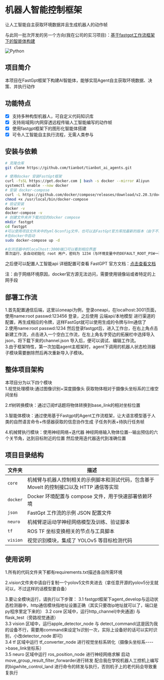 # 机器人智能控制框架

让人工智能自主获取环境数据并且生成机器人的动作帧

与此同一批次开发的另一个方向(我在公司的实习项目)：[基于fastgpt工作流框架下的智能体构建](https://github.com/tianbot/tianbot_ai_agents)

![Python](https://img.shields.io/badge/python-3.8%2B-blue)




## 项目简介


 本项目在FastGpt框架下构建AI智能体，能够实现Agent自主获取环境数据、决策、并执行动作


## 功能特点

- [x] 支持多种构型机器人，可自定义代码知识库
- [x] 支持局域网/内网穿透远程传输人工智能编写的动作帧
- [x] 使用fastgpt框架下的图形化智能体搭建
- [x] 可令人工智能自主执行流程，无需人类参与

## 安装与依赖

```bash
# 克隆仓库
git clone https://github.com/tianbot/tianbot_ai_agents.git

# 使用docker 安装FastGpt框架
curl -fsSL https://get.docker.com | bash -s docker --mirror Aliyun
systemctl enable --now docker
# 安装 docker-compose
curl -L https://github.com/docker/compose/releases/download/v2.20.3/docker-compose-`uname -s`-`uname -m` -o /usr/local/bin/docker-compose（若失效则可以搜索最新的docker-compose安装方法）
chmod +x /usr/local/bin/docker-compose
# 验证安装
docker -v
docker-compose -v
# 创建文件夹并下载对应的docker compose
mkdir fastgpt
cd fastgpt
#可以使用项目文件夹中的yml与config文件，也可以去FastGpt官方库找最新的版本（由于不同版本使用了不同的渠道端口，所以会在模型配置上有少许不同）
#在docker中启动
sudo docker-compose up -d

#在浏览器中的localhost:3000端口可以看到相应界面
首次运行，会自动初始化 root 用户，密码为 1234（与环境变量中的DEFAULT_ROOT_PSW一致），日志可能会提示一次MongoServerError: Unable to read from a snapshot due to pending collection catalog changes;可忽略。
```
之后便可以配置人工智能api
详细配置可查看 FastGPT 官方文档：[点击查看文档](https://doc.fastgpt.cn/docs/)

注：由于网络环境原因，docker官方源无法访问，需要使用镜像站或者特定的上网手段

## 部署工作流
1.首先配置通信后端，这里以oneapi为例，登录oneapi，在localhost:3001页面，使用name:root passwd:123456 登录，之后使用 云端api/本地模型 进行渠道的配置，再生成相应的令牌，这样FastGpt就可以使用生成的令牌与llm通信了  
2.使用name:root passwd:1234 然后登录fastgpt后，进入工作台，在右上角点击新建工作流，点击进入一个空白工作流，在左上角名字旁边的拓展栏中选择导入json，将下载下来的channel.json 导入后，便可以调试、编辑工作流。  
3.由于框架特性，第一次加载agent主框架时，agent下调用的机器人状态检测器子模块需要删除然后再次重新导入子模块。



## 整体项目架构
本项目分为以下四个模块  
1.视觉处理模块:通过图像识别+深度摄像头 获取物体相对于摄像头坐标系的三维空间坐标  
  
2.tf树转换模块：通过订阅tf话题将物体转换到base_link的相对坐标位置  
  
3.智能体模块：通过使用基于Fastgpt的Agent工作流框架，让大语言模型基于人类的自然语言命令+传感器获取的信息协作生成 子任务列表+待执行任务帧  
  
4.机械臂执行模块：使用神经网络+迭代器 神经网络输入物体位置--输出预估的六个关节角，达到目标附近的位置 然后使用迭代器迭代到准确位置  

##

## 项目目录结构

| 文件夹 | 描述 |
| ------ | ---- |
| `core` | 机械臂与机器人控制相关的示例脚本和测试代码，包含基于 MoveIt 的控制接口以及 HTTP 通信等实现 |
| `docker` | Docker 环境配置与 compose 文件，用于快速部署依赖环境 |
| `json` | FastGpt 工作流的示例 JSON 配置文件 |
| `neuro` | 机械臂逆运动学神经网络模型及训练、验证脚本 |
| `tf` | ROS TF 坐标变换相关的节点与工具脚本 |
| `vision` | 视觉识别模块，集成了 YOLOv5 等目标检测代码 |

## 使用说明
1.所有的代码文件夹下都有requirements.txt描述各自所需环境

2.vision文件夹中请自行复制一个yolov5文件夹进去（拿任意开源的yolov5分支就可以，不过这样的话模型要自备）

3.要让全模块运行，请执行以下步骤：
  3.1 fastgpt框架下agent_develop与运动状态检测器中，http通信模块指地址设置正确（其实只要改ip地址就可以了，端口是py程序里定下来的） 
  3.2 core 区域中，运行http_channel(中央通道) 与 flask_test（旁路视觉通道）  
  3.3 vision 区域中，运行apple_detector_node 与 detect_command(这是因为我的设备不行，需要用command来设定1s识别一次，实际上设备好的话可以实时识别，小改detector_node 即可)  
  3.4 tf 区域中运行 tf_converter_node 进行视觉坐标系转化（摄像头坐标系---->base_link坐标系）   
  3.5 neuro 区域中运行 ros_position_node 进行神经网络求解 启动move_group_result_filter_forwarder进行转发 配合我在学校机器人工控机上编写的bigwhite_control_land 进行命令的转发与执行，否则机子上的老代码会导致重复执行




